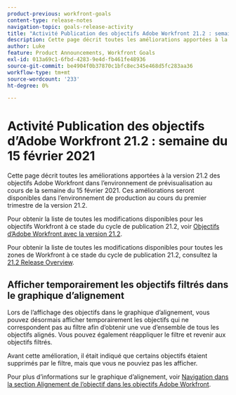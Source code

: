 ```yaml
---
product-previous: workfront-goals
content-type: release-notes
navigation-topic: goals-release-activity
title: "Activité Publication des objectifs Adobe Workfront 21.2 : semaine du 15 février 2021"
description: Cette page décrit toutes les améliorations apportées à la version 21.2 des objectifs Adobe Workfront dans l’environnement de prévisualisation au cours de la semaine du 15 février 2021. Ces améliorations seront disponibles dans l’environnement de production au cours du premier trimestre de la version 21.2.
author: Luke
feature: Product Announcements, Workfront Goals
exl-id: 013a69c1-6fbd-4283-9e4d-fb461fe48936
source-git-commit: be4904f0b37870c1bfc8ec345e468d5fc283aa36
workflow-type: tm+mt
source-wordcount: '233'
ht-degree: 0%

---
```


# Activité Publication des objectifs d’Adobe Workfront 21.2 : semaine du 15 février 2021

Cette page décrit toutes les améliorations apportées à la version 21.2 des objectifs Adobe Workfront dans l’environnement de prévisualisation au cours de la semaine du 15 février 2021. Ces améliorations seront disponibles dans l’environnement de production au cours du premier trimestre de la version 21.2.

Pour obtenir la liste de toutes les modifications disponibles pour les objectifs Workfront à ce stade du cycle de publication 21.2, voir [Objectifs d’Adobe Workfront avec la version 21.2](../../../../product-announcements/product-releases/goals-release-activity/goals-21.2-release/goals-release-21-2.md).

Pour obtenir la liste de toutes les modifications disponibles pour toutes les zones de Workfront à ce stade du cycle de publication 21.2, consultez la [21.2 Release Overview](../../../../product-announcements/product-releases/21.2-release-activity/21-2-release-overview.md).

## Afficher temporairement les objectifs filtrés dans le graphique d’alignement

Lors de l’affichage des objectifs dans le graphique d’alignement, vous pouvez désormais afficher temporairement les objectifs qui ne correspondent pas au filtre afin d’obtenir une vue d’ensemble de tous les objectifs alignés. Vous pouvez également réappliquer le filtre et revenir aux objectifs filtrés.

Avant cette amélioration, il était indiqué que certains objectifs étaient supprimés par le filtre, mais que vous ne pouviez pas les afficher.

Pour plus d’informations sur le graphique d’alignement, voir [Navigation dans la section Alignement de l’objectif dans les objectifs Adobe Workfront](../../../../workfront-goals/goal-alignment/navigate-goal-alignment-chart.md).


